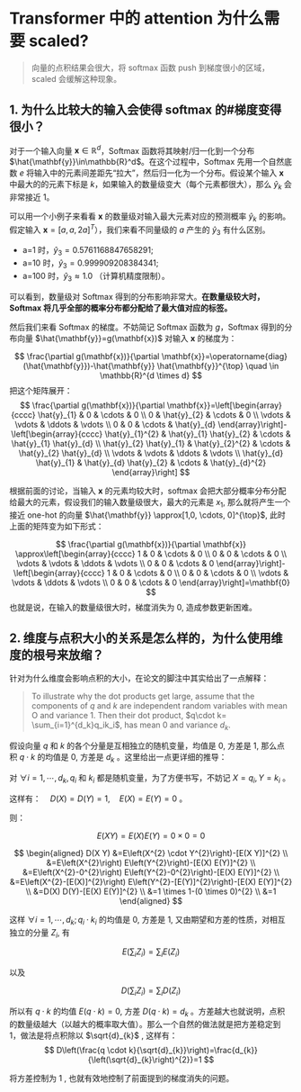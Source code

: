 
# Transformer 中的 attention 为什么需要 scaled?

> 向量的点积结果会很大，将 softmax 函数 push 到梯度很小的区域，scaled 会缓解这种现象。

## 1. 为什么比较大的输入会使得 softmax 的#梯度变得很小？

对于一个输入向量 $\mathbf{x}\in \mathbb{R}^d$，Softmax 函数将其映射/归一化到一个分布 $\hat{\mathbf{y}}\in\mathbb{R}^d$。在这个过程中，Softmax 先用一个自然底数 $e$ 将输入中的元素间差距先“拉大”，然后归一化为一个分布。假设某个输入 $\mathbf{x}$ 中最大的的元素下标是 $k$，如果输入的数量级变大（每个元素都很大），那么 $\hat{y}_k$ 会非常接近 1。

可以用一个小例子来看看 $\mathbf{x}$ 的数量级对输入最大元素对应的预测概率 $\hat{y}_k$ 的影响。假定输入 $\mathbf{x}=[a,a,2a]^T$），我们来看不同量级的 $a$ 产生的 $\hat{y}_3$ 有什么区别。

- a=1 时，$\hat{y}_3= 0.5761168847658291$;
- a=10 时，$\hat{y}_3=0.999909208384341$;
- a=100 时，$\hat{y}_3\approx 1.0$  （计算机精度限制）。

可以看到，数量级对 Softmax 得到的分布影响非常大。**在数量级较大时，Softmax 将几乎全部的概率分布都分配给了最大值对应的标签。**

然后我们来看 Softmax 的梯度。不妨简记 Softmax 函数为 $g$，Softmax 得到的分布向量 $\hat{\mathbf{y}}=g(\mathbf{x})$ 对输入 $\mathbf{x}$ 的梯度为：

$$
\frac{\partial g(\mathbf{x})}{\partial \mathbf{x}}=\operatorname{diag}(\hat{\mathbf{y}})-\hat{\mathbf{y}} \hat{\mathbf{y}}^{\top} \quad \in \mathbb{R}^{d \times d}
$$
把这个矩阵展开：
$$
\frac{\partial g(\mathbf{x})}{\partial \mathbf{x}}=\left[\begin{array}{cccc}
\hat{y}_{1} & 0 & \cdots & 0 \\
0 & \hat{y}_{2} & \cdots & 0 \\
\vdots & \vdots & \ddots & \vdots \\
0 & 0 & \cdots & \hat{y}_{d}
\end{array}\right]-\left[\begin{array}{cccc}
\hat{y}_{1}^{2} & \hat{y}_{1} \hat{y}_{2} & \cdots & \hat{y}_{1} \hat{y}_{d} \\
\hat{y}_{2} \hat{y}_{1} & \hat{y}_{2}^{2} & \cdots & \hat{y}_{2} \hat{y}_{d} \\
\vdots & \vdots & \ddots & \vdots \\
\hat{y}_{d} \hat{y}_{1} & \hat{y}_{d} \hat{y}_{2} & \cdots & \hat{y}_{d}^{2}
\end{array}\right]
$$

根据前面的讨论，当输入 $\mathbf{x}$ 的元素均较大时，softmax 会把大部分概率分布分配给最大的元素，假设我们的输入数量级很大，最大的元素是 $x_{1}$, 那么就将产生一个接近 one-hot 的向量 $\hat{\mathbf{y}} \approx[1,0, \cdots, 0]^{\top}$, 此时上面的矩阵变为如下形式：

$$
\frac{\partial g(\mathbf{x})}{\partial \mathbf{x}} \approx\left[\begin{array}{cccc}
1 & 0 & \cdots & 0 \\
0 & 0 & \cdots & 0 \\
\vdots & \vdots & \ddots & \vdots \\
0 & 0 & \cdots & 0
\end{array}\right]-\left[\begin{array}{cccc}
1 & 0 & \cdots & 0 \\
0 & 0 & \cdots & 0 \\
\vdots & \vdots & \ddots & \vdots \\
0 & 0 & \cdots & 0
\end{array}\right]=\mathbf{0}
$$
也就是说，在输入的数量级很大时，梯度消失为 0, 造成参数更新困难。

## 2. 维度与点积大小的关系是怎么样的，为什么使用维度的根号来放缩？

针对为什么维度会影响点积的大小，在论文的脚注中其实给出了一点解释：

> To illustrate why the dot products get large, assume that the components of $q$ and $k$ are independent random variables with mean O and variance 1. Then their dot product, $q\cdot k= \sum_{i=1}^{d_k}q_ik_i$, has mean 0 and variance $d_k$.

假设向量 $q$ 和 $k$ 的各个分量是互相独立的随机变量，均值是 0, 方差是 1, 那么点积 $q \cdot k$ 的均值是 0, 方差是 $d_{k}$ 。这里给出一点更详细的推导：

对 $\forall i=1, \cdots, d_{k}, q_{i}$ 和 $k_{i}$ 都是随机变量，为了方便书写，不妨记 $X=q_{i}, Y=k_{i}$ 。 

这样有：$\quad D(X)=D(Y)=1, \quad E(X)=E(Y)=0$ 。

则：

$$
E(X Y)=E(X) E(Y)=0 \times 0=0
$$

$$
\begin{aligned}
D(X Y) &=E\left(X^{2} \cdot Y^{2}\right)-[E(X Y)]^{2} \\
&=E\left(X^{2}\right) E\left(Y^{2}\right)-[E(X) E(Y)]^{2} \\
&=E\left(X^{2}-0^{2}\right) E\left(Y^{2}-0^{2}\right)-[E(X) E(Y)]^{2} \\
&=E\left(X^{2}-[E(X)]^{2}\right) E\left(Y^{2}-[E(Y)]^{2}\right)-[E(X) E(Y)]^{2} \\
&=D(X) D(Y)-[E(X) E(Y)]^{2} \\
&=1 \times 1-(0 \times 0)^{2} \\
&=1
\end{aligned}
$$

这样 $\forall i=1, \cdots, d_{k}; q_{i} \cdot k_{i}$ 的均值是 0, 方差是 1, 又由期望和方差的性质，对相互独立的分量 $Z_{i}$, 有

$$
E\left(\sum_{i} Z_{i}\right)=\sum_{i} E\left(Z_{i}\right)
$$

以及

$$
D\left(\sum_{i} Z_{i}\right)=\sum_{i} D\left(Z_{i}\right)
$$

所以有 $q \cdot k$ 的均值 $E(q \cdot k)=0$, 方差 $D(q \cdot k)=d_{k}$ 。方差越大也就说明，点积的数量级越大（以越大的概率取大值）。那么一个自然的做法就是把方差稳定到 1，做法是将点积除以 $\sqrt{d}_{k}$ , 这样有：
$$
D\left(\frac{q \cdot k}{\sqrt{d}_{k}}\right)=\frac{d_{k}}{\left(\sqrt{d}_{k}\right)^{2}}=1
$$

将方差控制为 1 , 也就有效地控制了前面提到的梯度消失的问题。